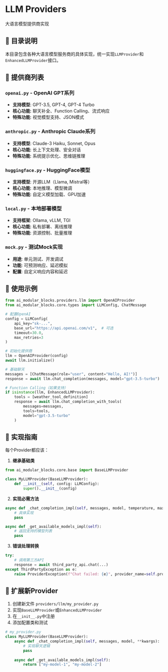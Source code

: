 # LLM Providers

大语言模型提供商实现

## 🎯 目录说明

本目录包含各种大语言模型服务商的具体实现，统一实现`LLMProvider`和`EnhancedLLMProvider`接口。

## 📁 提供商列表

### `openai.py` - OpenAI GPT系列
- **支持模型**: GPT-3.5, GPT-4, GPT-4 Turbo
- **核心功能**: 聊天补全、Function Calling、流式响应
- **特殊功能**: 视觉模型支持、JSON模式

### `anthropic.py` - Anthropic Claude系列  
- **支持模型**: Claude-3 Haiku, Sonnet, Opus
- **核心功能**: 长上下文处理、安全对话
- **特殊功能**: 系统提示优化、思维链推理

### `huggingface.py` - HuggingFace模型
- **支持模型**: 开源LLM（Llama, Mistral等）
- **核心功能**: 本地推理、模型微调
- **特殊功能**: 自定义模型加载、GPU加速

### `local.py` - 本地部署模型
- **支持框架**: Ollama, vLLM, TGI
- **核心功能**: 私有部署、离线推理
- **特殊功能**: 资源控制、批量推理

### `mock.py` - 测试Mock实现
- **用途**: 单元测试、开发调试
- **功能**: 可预测响应、延迟模拟
- **配置**: 自定义响应内容和延迟

## 📖 使用示例

```python
from ai_modular_blocks.providers.llm import OpenAIProvider
from ai_modular_blocks.core.types import LLMConfig, ChatMessage

# 配置OpenAI
config = LLMConfig(
    api_key="sk-...",
    base_url="https://api.openai.com/v1",  # 可选
    timeout=30.0,
    max_retries=3
)

# 初始化提供商
llm = OpenAIProvider(config)
await llm.initialize()

# 基础聊天
messages = [ChatMessage(role="user", content="Hello, AI!")]
response = await llm.chat_completion(messages, model="gpt-3.5-turbo")

# Function Calling（如果支持）
if isinstance(llm, EnhancedLLMProvider):
    tools = [weather_tool_definition]
    response = await llm.chat_completion_with_tools(
        messages=messages,
        tools=tools,
        model="gpt-3.5-turbo"
    )
```

## 🔧 实现指南

每个Provider都应该：

1. **继承基础类**
```python
from ai_modular_blocks.core.base import BaseLLMProvider

class MyLLMProvider(BaseLLMProvider):
    def __init__(self, config: LLMConfig):
        super().__init__(config)
```

2. **实现必需方法**
```python
async def _chat_completion_impl(self, messages, model, temperature, max_tokens, **kwargs):
    # 具体实现
    pass

async def _get_available_models_impl(self):
    # 返回支持的模型列表
    pass
```

3. **错误处理转换**
```python
try:
    # 调用第三方API
    response = await third_party_api.chat(...)
except ThirdPartyException as e:
    raise ProviderException(f"Chat failed: {e}", provider_name=self.provider_name)
```

## 🚀 扩展新Provider

1. 创建新文件 `providers/llm/my_provider.py`
2. 实现`BaseLLMProvider`或`EnhancedLLMProvider` 
3. 在`__init__.py`中注册
4. 添加配置类和测试

```python
# my_provider.py
class MyLLMProvider(BaseLLMProvider):
    async def _chat_completion_impl(self, messages, model, **kwargs):
        # 实现聊天逻辑
        pass
    
    async def _get_available_models_impl(self):
        return ["my-model-1", "my-model-2"]
```
